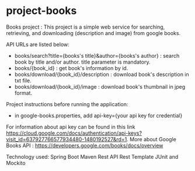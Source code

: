 # project-books
Books project : 
This project is a simple web service for searching, retrieving, and downloading (description and image) from google books.

API URLs are listed below:
- books/search?title={books's title}&author={books's author} : search book by title and/or author. title parameter is mandatory. 
- books/{book_id} : get book's information by id.
- books/download/{book_id}/description : download book's description in txt file.
- books/download/{book_id}/image : download book's thumbnail in jpeg format.

Project instructions before running the application:
- in google-books.properties, add api-key={your api key for credential}

For information about api key can be found in this link https://cloud.google.com/docs/authentication/api-keys?visit_id=637927766577934480-1480192527&rd=1.
More about Google Books API : https://developers.google.com/books/docs/overview

Technology used:
Spring Boot
Maven
Rest API
Rest Template
JUnit and Mockito
